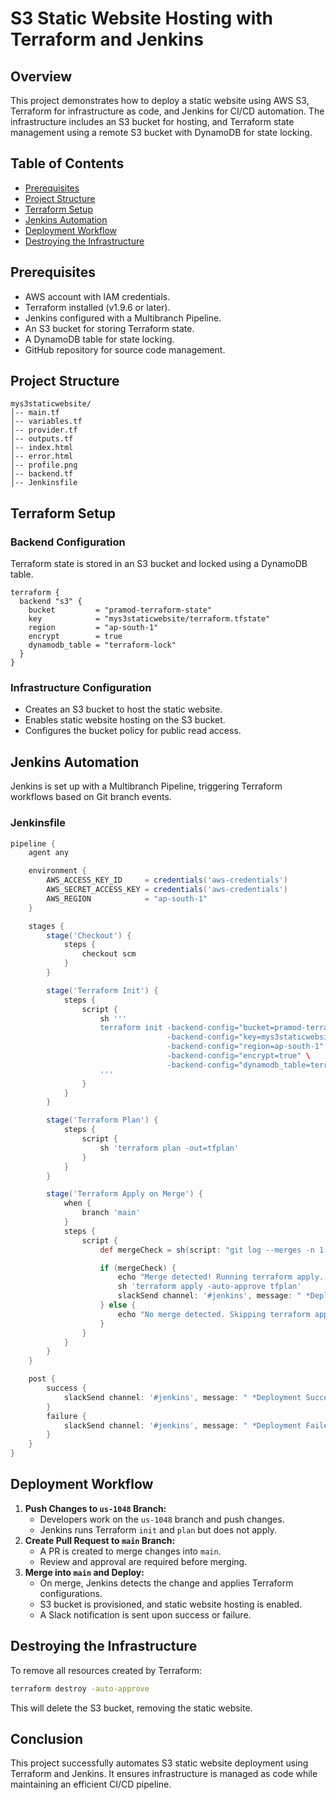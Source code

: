 # S3 Static Website Hosting with Terraform and Jenkins

## Overview
This project demonstrates how to deploy a static website using AWS S3, Terraform for infrastructure as code, and Jenkins for CI/CD automation. The infrastructure includes an S3 bucket for hosting, and Terraform state management using a remote S3 bucket with DynamoDB for state locking.

## Table of Contents
- [Prerequisites](#prerequisites)
- [Project Structure](#project-structure)
- [Terraform Setup](#terraform-setup)
- [Jenkins Automation](#jenkins-automation)
- [Deployment Workflow](#deployment-workflow)
- [Destroying the Infrastructure](#destroying-the-infrastructure)

## Prerequisites
- AWS account with IAM credentials.
- Terraform installed (v1.9.6 or later).
- Jenkins configured with a Multibranch Pipeline.
- An S3 bucket for storing Terraform state.
- A DynamoDB table for state locking.
- GitHub repository for source code management.

## Project Structure
```
mys3staticwebsite/
│-- main.tf
│-- variables.tf
│-- provider.tf
│-- outputs.tf
│-- index.html
│-- error.html
│-- profile.png
│-- backend.tf
│-- Jenkinsfile
```

## Terraform Setup
### Backend Configuration
Terraform state is stored in an S3 bucket and locked using a DynamoDB table.
```hcl
terraform {
  backend "s3" {
    bucket         = "pramod-terraform-state"
    key            = "mys3staticwebsite/terraform.tfstate"
    region         = "ap-south-1"
    encrypt        = true
    dynamodb_table = "terraform-lock"
  }
}
```

### Infrastructure Configuration
- Creates an S3 bucket to host the static website.
- Enables static website hosting on the S3 bucket.
- Configures the bucket policy for public read access.

## Jenkins Automation
Jenkins is set up with a Multibranch Pipeline, triggering Terraform workflows based on Git branch events.

### Jenkinsfile
```groovy
pipeline {
    agent any

    environment {
        AWS_ACCESS_KEY_ID     = credentials('aws-credentials')
        AWS_SECRET_ACCESS_KEY = credentials('aws-credentials')
        AWS_REGION            = "ap-south-1"
    }

    stages {
        stage('Checkout') {
            steps {
                checkout scm
            }
        }

        stage('Terraform Init') {
            steps {
                script {
                    sh '''
                    terraform init -backend-config="bucket=pramod-terraform-state" \
                                   -backend-config="key=mys3staticwebsite/terraform.tfstate" \
                                   -backend-config="region=ap-south-1" \
                                   -backend-config="encrypt=true" \
                                   -backend-config="dynamodb_table=terraform-lock"
                    '''
                }
            }
        }

        stage('Terraform Plan') {
            steps {
                script {
                    sh 'terraform plan -out=tfplan'
                }
            }
        }

        stage('Terraform Apply on Merge') {
            when {
                branch 'main'
            }
            steps {
                script {
                    def mergeCheck = sh(script: "git log --merges -n 1 --pretty=format:'%H'", returnStdout: true).trim()

                    if (mergeCheck) {
                        echo "Merge detected! Running terraform apply..."
                        sh 'terraform apply -auto-approve tfplan'
                        slackSend channel: '#jenkins', message: " *Deployment Successful!*\n\n*Job:* ${JOB_NAME} \n*Branch:* ${GIT_BRANCH} \n*Build Number:* ${BUILD_NUMBER} \n*View Job:* ${BUILD_URL}"
                    } else {
                        echo "No merge detected. Skipping terraform apply."
                    }
                }
            }
        }
    }

    post {
        success {
            slackSend channel: '#jenkins', message: " *Deployment Successful!*\n\n*Job:* ${JOB_NAME} \n*Branch:* ${GIT_BRANCH} \n*Build Number:* ${BUILD_NUMBER} \n*View Job:* ${BUILD_URL}"
        }
        failure {
            slackSend channel: '#jenkins', message: " *Deployment Failed!*\n\n*Job:* ${JOB_NAME} \n*Branch:* ${GIT_BRANCH} \n*Build Number:* ${BUILD_NUMBER} \n*View Job:* ${BUILD_URL}"
        }
    }
}
```

## Deployment Workflow
1. **Push Changes to `us-1048` Branch:**
   - Developers work on the `us-1048` branch and push changes.
   - Jenkins runs Terraform `init` and `plan` but does not apply.
2. **Create Pull Request to `main` Branch:**
   - A PR is created to merge changes into `main`.
   - Review and approval are required before merging.
3. **Merge into `main` and Deploy:**
   - On merge, Jenkins detects the change and applies Terraform configurations.
   - S3 bucket is provisioned, and static website hosting is enabled.
   - A Slack notification is sent upon success or failure.

## Destroying the Infrastructure
To remove all resources created by Terraform:
```sh
terraform destroy -auto-approve
```
This will delete the S3 bucket, removing the static website.

## Conclusion
This project successfully automates S3 static website deployment using Terraform and Jenkins. It ensures infrastructure is managed as code while maintaining an efficient CI/CD pipeline.

